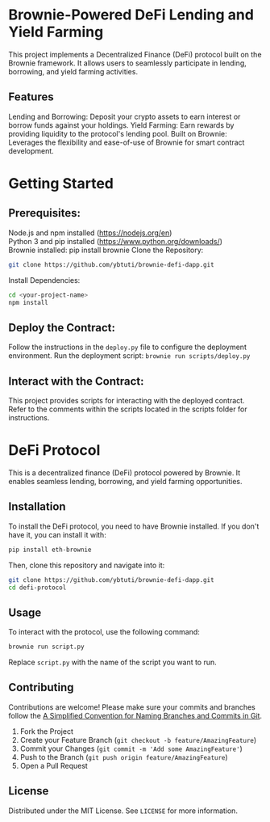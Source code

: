 # Brownie-Powered DeFi Lending and Yield Farming

This project implements a Decentralized Finance (DeFi) protocol built on the Brownie framework. It allows users to seamlessly participate in lending, borrowing, and yield farming activities.

## Features

Lending and Borrowing: Deposit your crypto assets to earn interest or borrow funds against your holdings.
Yield Farming: Earn rewards by providing liquidity to the protocol's lending pool.
Built on Brownie: Leverages the flexibility and ease-of-use of Brownie for smart contract development.

# Getting Started

## Prerequisites:

Node.js and npm installed (https://nodejs.org/en)  
Python 3 and pip installed (https://www.python.org/downloads/)  
Brownie installed: pip install brownie
Clone the Repository:

```Bash
git clone https://github.com/ybtuti/brownie-defi-dapp.git
```

Install Dependencies:

```Bash
cd <your-project-name>
npm install
```

## Deploy the Contract:

Follow the instructions in the `deploy.py` file to configure the deployment environment.
Run the deployment script: `brownie run scripts/deploy.py`
## Interact with the Contract:

This project provides scripts for interacting with the deployed contract. Refer to the comments within the scripts located in the scripts folder for instructions.

# DeFi Protocol

This is a decentralized finance (DeFi) protocol powered by Brownie. It enables seamless lending, borrowing, and yield farming opportunities.

## Installation

To install the DeFi protocol, you need to have Brownie installed. If you don't have it, you can install it with:

```bash
pip install eth-brownie
```

Then, clone this repository and navigate into it:

```bash
git clone https://github.com/ybtuti/brownie-defi-dapp.git
cd defi-protocol
```

## Usage

To interact with the protocol, use the following command:

```bash
brownie run script.py
```

Replace `script.py` with the name of the script you want to run.

## Contributing

Contributions are welcome! Please make sure your commits and branches follow the [A Simplified Convention for Naming Branches and Commits in Git](https://dev.to/varbsan/a-simplified-convention-for-naming-branches-and-commits-in-git-il4).

1. Fork the Project
2. Create your Feature Branch (`git checkout -b feature/AmazingFeature`)
3. Commit your Changes (`git commit -m 'Add some AmazingFeature'`)
4. Push to the Branch (`git push origin feature/AmazingFeature`)
5. Open a Pull Request

## License

Distributed under the MIT License. See `LICENSE` for more information.
